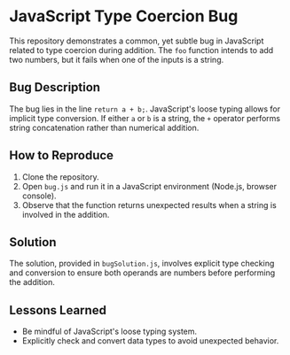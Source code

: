 # JavaScript Type Coercion Bug

This repository demonstrates a common, yet subtle bug in JavaScript related to type coercion during addition. The `foo` function intends to add two numbers, but it fails when one of the inputs is a string.

## Bug Description

The bug lies in the line `return a + b;`. JavaScript's loose typing allows for implicit type conversion. If either `a` or `b` is a string, the `+` operator performs string concatenation rather than numerical addition.

## How to Reproduce

1. Clone the repository.
2. Open `bug.js` and run it in a JavaScript environment (Node.js, browser console).
3. Observe that the function returns unexpected results when a string is involved in the addition.

## Solution

The solution, provided in `bugSolution.js`, involves explicit type checking and conversion to ensure both operands are numbers before performing the addition.

## Lessons Learned

- Be mindful of JavaScript's loose typing system.
- Explicitly check and convert data types to avoid unexpected behavior.